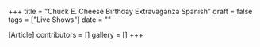 +++
title = "Chuck E. Cheese Birthday Extravaganza Spanish"
draft = false
tags = ["Live Shows"]
date = ""

[Article]
contributors = []
gallery = []
+++